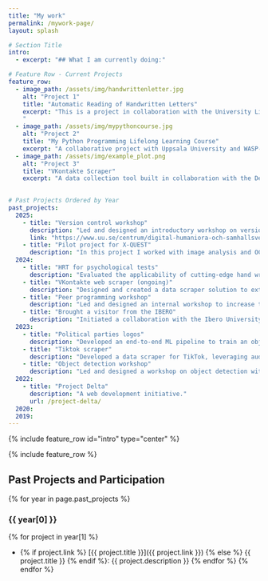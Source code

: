 ```yaml
---
title: "My work"
permalink: /mywork-page/
layout: splash

# Section Title
intro:
  - excerpt: "## What I am currently doing:"

# Feature Row - Current Projects
feature_row:
  - image_path: /assets/img/handwrittenletter.jpg
    alt: "Project 1"
    title: "Automatic Reading of Handwritten Letters"
    excerpt: "This is a project in collaboration with the University Library, focusing on historical text analysis. It has four main parts: handwritten text recognition, translation (from 1700s Swedish to English), summarization, and NER. To tackle this, I’m using a mix of computer vision and language models.
    "
  - image_path: /assets/img/mypythoncourse.jpg
    alt: "Project 2"
    title: "My Python Programming Lifelong Learning Course"
    excerpt: "A collaborative project with Uppsala University and WASP-ED. The course is designed to help students learn how to use Python libraries effectively. I decided to focus on libraries for scientific programming and data analysis, giving students practical tools to work with real-world data. The fifth round of the course started this March!"
  - image_path: /assets/img/example_plot.png
    alt: "Project 3"
    title: "VKontakte Scraper"
    excerpt: "A data collection tool built in collaboration with the Dept. of Informatics and Media at UU. I developed the first-ever bulk VKontakte web scraper for extracting data from a non-Western social media platform, making large-scale data collection more efficient and accessible."
    

# Past Projects Ordered by Year
past_projects:
  2025:
    - title: "Version control workshop"
      description: "Led and designed an introductory workshop on version control with Git and GitHub"
      link: "https://www.uu.se/centrum/digital-humaniora-och-samhallsvetenskap/kalendarium/arkiv/2025-03-19-introduction-to-version-control-with-git--github"
    - title: "Pilot project for X-QUEST"
      description: "In this project I worked with image analysis and OCR to digitalise pictures of printed periodicals from Africa."
  2024:
    - title: "HRT for psychological tests"
      description: "Evaluated the applicability of cutting-edge hand written text recognition and vision large language models to extract information from physiological tests of jobseekers"
    - title: "VKontakte web scraper (ongoing)"
      description: "Designed and created a data scraper solution to extract data from VKontakte providing, consequently, the PI with a large dataset for future engagement and text analysis."
    - title: "Peer programming workshop"
      description: "Led and designed an internal workshop to increase the collaboration and knowledge transfer within the developers in my team."
    - title: "Brought a visitor from the IBERO"
      description: "Initiated a collaboration with the Ibero University in Mexico that led to the visit of a PhD student to the CDHU at Uppsala University."
  2023:
    - title: "Political parties logos"
      description: "Developed an end-to-end ML pipeline to train an object detection model for recognizing political party logos in real-life videos."
    - title: "Tiktok scraper" 
      description: "Developed a data scraper for TikTok, leveraging audio transcription models and text processing to extract insights from short videos."
    - title: "Object detection workshop"
      description: "Led and designed a workshop on object detection with Roboflow and the YOLO family."
  2022:
    - title: "Project Delta"
      description: "A web development initiative."
      url: /project-delta/
  2020:
  2019:
---
```


{% include feature_row id="intro" type="center" %}

{% include feature_row %}

## Past Projects and Participation

{% for year in page.past_projects %}
### {{ year[0] }}
{% for project in year[1] %}
- {% if project.link %} [{{ project.title }}]({{ project.link }}) {% else %} {{ project.title }} {% endif %}: {{ project.description }}
{% endfor %}
{% endfor %}

